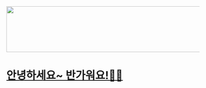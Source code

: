 

<a href="https://www.gitanimals.org/en_US?utm_medium=image&utm_source=Hwanji2&utm_content=line">
  <img
    src="https://render.gitanimals.org/lines/Hwanji2"
    width="600"
    height="120"
  />
</a>
  

# [안녕하세요~ 반가워요!🙌🏻](https://hwanji2.github.io/site/)



